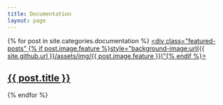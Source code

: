 ```yaml
---
title: Documentation
layout: page
---
```


{% for post in site.categories.documentation %}
  <a href="{{ site.github.url }}{{ post.url }}">
    <div class="featured-posts" {% if post.image.feature %}style="background-image:url({{ site.github.url }}/assets/img/{{ post.image.feature }})"{% endif %}>
      <h2><span>{{ post.title }}</span></h2>
    </div>
  </a>
{% endfor %}
